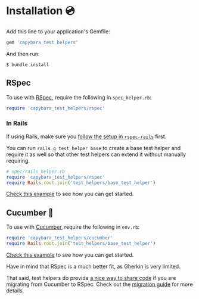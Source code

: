 [capybara]: https://github.com/teamcapybara/capybara
[cucumber]: https://github.com/cucumber/cucumber-ruby
[rspec]: https://github.com/rspec/rspec
[rspec-rails]: https://github.com/rspec/rspec-rails#installation
[rails_integration]: https://github.com/ElMassimo/capybara_test_helpers/commit/c512e39987215e30227dad45e775480bc1348325
[cucumber_integration]: https://github.com/ElMassimo/capybara_test_helpers/commit/68e20cb40ba409c50f88f8b745eb908fb067a0aa
[migration guide]: /guide/migrating_from_cucumber/

# Installation 💿

Add this line to your application's Gemfile:

```ruby
gem 'capybara_test_helpers'
```

And then run:

    $ bundle install

## RSpec

To use with [RSpec], require the following in `spec_helper.rb`:

```ruby
require 'capybara_test_helpers/rspec'
```

### In Rails

If using Rails, make sure you [follow the setup in `rspec-rails`][rspec-rails] first.

You can run `rails g test_helper base` to create a base test helper and require
it as well so that other test helpers can extend it without manually requiring.

```ruby
# spec/rails_helper.rb
require 'capybara_test_helpers/rspec'
require Rails.root.join('test_helpers/base_test_helper')
```

[Check this example][rails_integration] to see how you can get started.

## Cucumber 🥒

To use with [Cucumber], require the following in `env.rb`:

```ruby
require 'capybara_test_helpers/cucumber'
require Rails.root.join('test_helpers/base_test_helper')
```

[Check this example][cucumber_integration] to see how you can get started.

Have in mind that RSpec is a much better fit, as Gherkin is very limited.

That said, test helpers do provide [a nice way to share code](https://github.com/ElMassimo/capybara_test_helpers/blob/master/examples/rails_app/features/step_definitions/city_steps.rb) if you are migrating
from Cucumber to RSpec. Check out the [migration guide] for more details.

